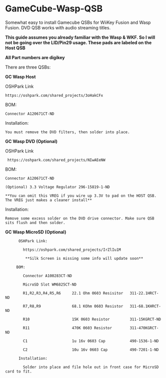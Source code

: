 # GameCube-Wasp-QSB
Somewhat easy to install Gamecube QSBs for WiiKey Fusion and Wasp Fusion.  DVD QSB works with audio streaming titles.

**This guide assumes you already familiar with the Wasp & WKF.  So I will not be going over the LID/Pin29 usage.  These pads are labeled on the Host QSB**

**All Part numbers are digikey**


There are three QSBs:

**GC Wasp Host**

  OSHPark Link
  
    https://oshpark.com/shared_projects/3oHakCFx
  
  BOM:
    
    Connector A120671CT-ND
  
  Installation:
    
    You must remove the DVD filters, then solder into place.

**GC Wasp DVD (Optional)**
  
  OSHPark Link
      
     https://oshpark.com/shared_projects/NIwAEeNW
  
  BOM:
   
    Connector A120671CT-ND
    
    (Optional) 3.3 Voltage Regulator 296-15819-1-ND
    
    **You can omit this VREG if you wire up 3.3V to pad on the HOST QSB.  The VREG just makes a cleaner install**
  
  Installation:
    
    Remove some excess solder on the DVD drive connector. Make sure QSB sits flush and then solder.
    
**GC Wasp MicroSD (Optional)**

          OSHPark Link: 

            https://oshpark.com/shared_projects/IrZlIu1M

             **Silk Screen is missing some info will update soon**

         BOM:

            Connector A100283CT-ND 

            MicroSD Slot WM6825CT-ND

            R1,R2,R3,R4,R5,R6     22.1 Ohm 0603 Resisitor   311-22.1HRCT-ND

            R7,R8,R9              68.1 KOhm 0603 Resistor   311-68.1KHRCT-ND

            R10                   15K 0603 Resistor         311-15KGRCT-ND

            R11                   470K 0603 Resistor        311-470KGRCT-ND

            C1                    1u 16v 0603 Cap           490-1536-1-ND     

            C2                    10u 16v 0603 Cap          490-7201-1-ND

          Installation:

            Solder into place and file hole out in front case for MicroSD card to fit.
 
 



